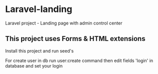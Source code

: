 # Laravel-landing
Laravel project - Landing page with admin control center

This project uses Forms & HTML extensions
-----
Install this project and run seed's

For create user in db run user:create command then edit fields 'login' in database and set your login

